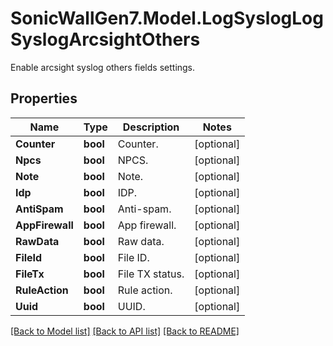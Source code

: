 # SonicWallGen7.Model.LogSyslogLogSyslogArcsightOthers
Enable arcsight syslog others fields settings.

## Properties

Name | Type | Description | Notes
------------ | ------------- | ------------- | -------------
**Counter** | **bool** | Counter. | [optional] 
**Npcs** | **bool** | NPCS. | [optional] 
**Note** | **bool** | Note. | [optional] 
**Idp** | **bool** | IDP. | [optional] 
**AntiSpam** | **bool** | Anti-spam. | [optional] 
**AppFirewall** | **bool** | App firewall. | [optional] 
**RawData** | **bool** | Raw data. | [optional] 
**FileId** | **bool** | File ID. | [optional] 
**FileTx** | **bool** | File TX status. | [optional] 
**RuleAction** | **bool** | Rule action. | [optional] 
**Uuid** | **bool** | UUID. | [optional] 

[[Back to Model list]](../README.md#documentation-for-models) [[Back to API list]](../README.md#documentation-for-api-endpoints) [[Back to README]](../README.md)

